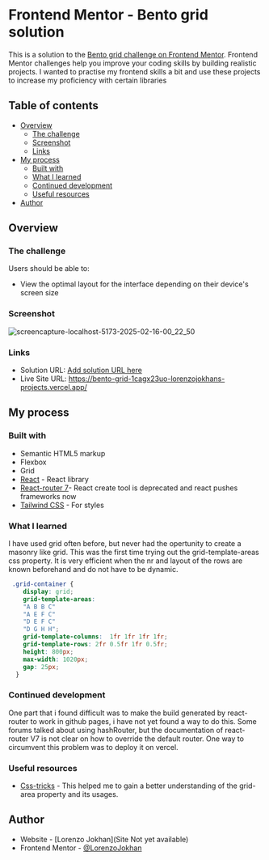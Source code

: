 # Frontend Mentor - Bento grid solution

This is a solution to the [Bento grid challenge on Frontend Mentor](https://www.frontendmentor.io/challenges/bento-grid-RMydElrlOj). Frontend Mentor challenges help you improve your coding skills by building realistic projects. I wanted to practise my frontend skills a bit and use these projects to increase my proficiency with certain libraries

## Table of contents

- [Overview](#overview)
  - [The challenge](#the-challenge)
  - [Screenshot](#screenshot)
  - [Links](#links)
- [My process](#my-process)
  - [Built with](#built-with)
  - [What I learned](#what-i-learned)
  - [Continued development](#continued-development)
  - [Useful resources](#useful-resources)
- [Author](#author)

## Overview

### The challenge
Users should be able to:
- View the optimal layout for the interface depending on their device's screen size

### Screenshot
![screencapture-localhost-5173-2025-02-16-00_22_50](https://github.com/user-attachments/assets/d521d93b-3fe2-418f-8d94-8f6c70434e8f)

### Links
- Solution URL: [Add solution URL here](https://your-solution-url.com)
- Live Site URL: https://bento-grid-1cagx23uo-lorenzojokhans-projects.vercel.app/

## My process

### Built with
- Semantic HTML5 markup
- Flexbox
- Grid
- [React](https://reactjs.org/) - React library
- [React-router 7](https://reactrouter.com/)- React create tool is deprecated and react pushes frameworks now
- [Tailwind CSS](https://tailwindcss.com/) - For styles

### What I learned
I have used grid often before, but never had the opertunity to create a masonry like grid.
This was the first time trying out the grid-template-areas css property.
It is very efficient when the nr and layout of the rows are known beforehand and do not have to be dynamic.
```css
 .grid-container {
    display: grid;
    grid-template-areas:
    "A B B C"
    "A E F C"
    "D E F C"
    "D G H H";
    grid-template-columns:  1fr 1fr 1fr 1fr;
    grid-template-rows: 2fr 0.5fr 1fr 0.5fr;
    height: 800px;
    max-width: 1020px;
    gap: 25px;
  }
```

### Continued development
One part that i found difficult was to make the build generated by react-router to work in github pages, i have not yet found a way to do this. Some forums talked about using hashRouter, but the documentation of react-router V7 is not clear on how to override the default router.
One way to circumvent this problem was to deploy it on vercel.

### Useful resources
- [Css-tricks](https://css-tricks.com/almanac/properties/g/grid-area/) - This helped me to gain a better understanding of the grid-area property and its usages.

## Author

- Website - [Lorenzo Jokhan](Site Not yet available)
- Frontend Mentor - [@LorenzoJokhan](https://www.frontendmentor.io/profile/LorenzoJokhan)
